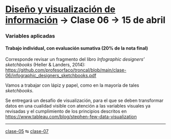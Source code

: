 # [Diseño y visualización de información](https://github.com/profesorfaco/troncal/) → Clase 06 → 15 de abril

### Variables aplicadas

#### Trabajo individual, con evaluación sumativa (20% de la nota final)

Corresponde revisar un fragmento del libro *Infographic designers’ sketchbooks* (Heller & Landers, 2014): https://github.com/profesorfaco/troncal/blob/main/clase-06/infographic_designers_sketchbooks.pdf

Vamos a trabajar con lápiz y papel, como en la mayoría de tales *sketchbooks*.

Se entregará un desafío de visualización, para el que se deben transformar datos en una cualidad visible con atención a las variables visuales ya revisadas y el cumplimiento de los principios descritos en https://www.tableau.com/blog/stephen-few-data-visualization

_ _ _ _ 

[clase-05](https://github.com/profesorfaco/troncal/blob/main/clase-05/README.md) ⇆ [clase-07](https://github.com/profesorfaco/troncal/blob/main/clase-07/README.md)
